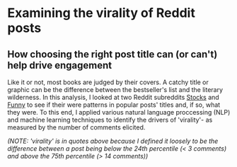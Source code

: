 # Examining the virality of Reddit posts
## How choosing the right post title can (or can't) help drive engagement

Like it or not, most books are judged by their covers. A catchy title or graphic can be the difference between the bestseller's list and the literary wilderness. In this analysis, I looked at two Reddit subreddits [Stocks](https://www.reddit.com/r/stocks/) and [Funny](https://www.reddit.com/r/funny/) to see if their were patterns in popular posts' titles and, if so, what they were. To this end, I applied various natural language proccessing (NLP) and machine learning techniques to identify the drivers of 'virality'- as measured by the number of comments elicited.

*(NOTE: 'virality' is in quotes above because I defined it loosely to be the difference between a post being below the 24th percentile (< 3 comments) and above the 75th percentile (> 14 comments))*
